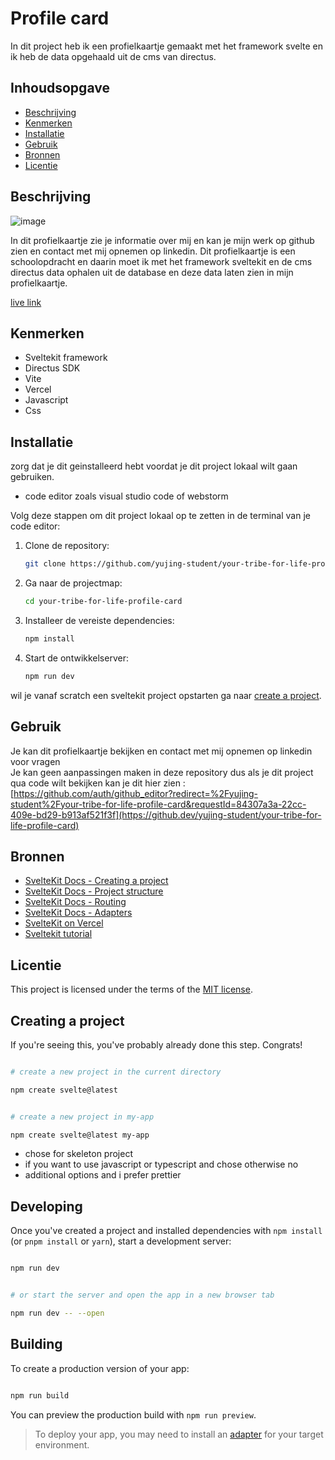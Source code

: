 # Profile card

In dit project heb ik een profielkaartje gemaakt met het framework svelte en ik heb de data opgehaald uit de cms van directus.

## Inhoudsopgave

* [Beschrijving](#beschrijving)
* [Kenmerken](#kenmerken)
* [Installatie](#installatie)
* [Gebruik](#gebruik)
* [Bronnen](#bronnen)
* [Licentie](#licentie)


## Beschrijving

![image](https://github.com/user-attachments/assets/d6ad8997-7d23-4554-8590-9cc3b128a1d8)

In dit profielkaartje zie je informatie over mij en kan je mijn werk op github zien en contact met mij opnemen op linkedin.
Dit profielkaartje is een schoolopdracht en daarin moet ik met het framework sveltekit en de cms directus data ophalen uit de database en deze data
laten zien in mijn profielkaartje. 


[//]: # (<a href="https://github.com/fdnd-task/your-tribe-for-life-profile-card/blob/main/docs/INSTRUCTIONS.md">link naar de instruct</a>)

<a href="https://your-tribe-for-life-profile-card-gold.vercel.app/">live link</a>




<!-- Voeg een mooie poster visual toe (Gebruik aub <img src=".." height=... width=...> -->

## Kenmerken
- Sveltekit framework
- Directus SDK
- Vite
- Vercel
- Javascript
- Css



## Installatie
zorg dat je dit geinstalleerd hebt voordat je dit project lokaal wilt gaan gebruiken.

<ul>
   <li>
      code editor zoals visual studio code of webstorm
   </li>
</ul>


Volg deze stappen om dit project lokaal op te zetten in de terminal van je code editor:
1. Clone de repository:
   ```bash
   git clone https://github.com/yujing-student/your-tribe-for-life-profile-card.git
2. Ga naar de projectmap:
   ```bash
   cd your-tribe-for-life-profile-card

3. Installeer de vereiste dependencies:
   ```bash
   npm install

4. Start de ontwikkelserver:
   ```bash
   npm run dev
   ```
   
wil je vanaf scratch een sveltekit project opstarten ga naar <a href="https://github.com/yujing-student/your-tribe-for-life-profile-card?tab=readme-ov-file#creating-a-project">create a project</a>.

## Gebruik
Je kan dit profielkaartje bekijken en contact met mij opnemen op linkedin voor vragen <br>Je kan geen aanpassingen maken in deze repository dus als je dit project qua code wilt bekijken
kan je dit hier zien :[https://github.com/auth/github_editor?redirect=%2Fyujing-student%2Fyour-tribe-for-life-profile-card&requestId=84307a3a-22cc-409e-bd29-b913af521f3f](https://github.dev/yujing-student/your-tribe-for-life-profile-card)

## Bronnen
- [SvelteKit Docs - Creating a project](https://kit.svelte.dev/docs/creating-a-project)
- [SvelteKit Docs - Project structure](https://kit.svelte.dev/docs/project-structure)
- [SvelteKit Docs - Routing](https://kit.svelte.dev/docs/routing)
- [SvelteKit Docs - Adapters](https://kit.svelte.dev/docs/adapters)
- [SvelteKit on Vercel](https://vercel.com/docs/frameworks/sveltekit)
- [Sveltekit tutorial](https://learn.svelte.dev/tutorial/welcome-to-svelte)


## Licentie

This project is licensed under the terms of the [MIT license](./LICENSE).


## Creating a project


If you're seeing this, you've probably already done this step. Congrats!


```bash

# create a new project in the current directory

npm create svelte@latest


# create a new project in my-app

npm create svelte@latest my-app

```

- chose for skeleton project
- if you want to use javascript or typescript and chose otherwise no
- additional options and i prefer prettier



## Developing


Once you've created a project and installed dependencies with `npm install` (or `pnpm install` or `yarn`), start a development server:


```bash

npm run dev


# or start the server and open the app in a new browser tab

npm run dev -- --open

```


## Building


To create a production version of your app:


```bash

npm run build

```


You can preview the production build with `npm run preview`.


> To deploy your app, you may need to install an [adapter](https://kit.svelte.dev/docs/adapters) for your target environment.
